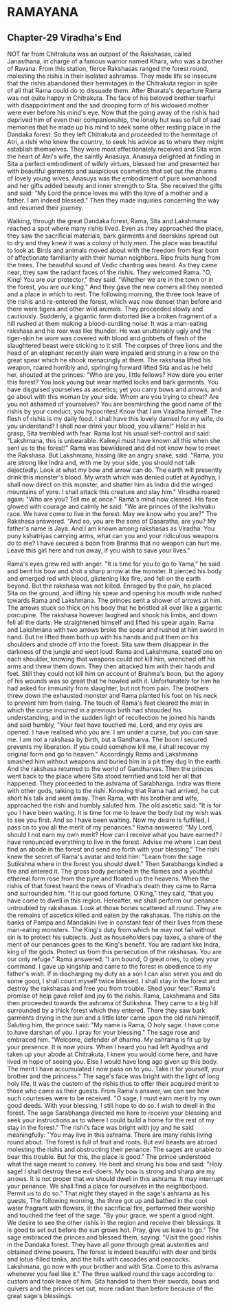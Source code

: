 # RAMAYANA
## Chapter-29 Viradha's End

NOT far from Chitrakuta was an outpost of the Rakshasas, called Janasthana, in charge of a famous warrior named Khara, who was a brother of Ravana. From this station, fierce Rakshasas ranged the forest round, molesting the rishis in their isolated ashramas. They made life so insecure that the rishis abandoned their hermitages in the Chitrakuta region in spite of all that Rama could do to dissuade them. After Bharata's departure Rama was not quite happy in Chitrakuta. The face of his beloved brother tearful with disappointment and the sad drooping form of his widowed mother were ever before his mind's eye. Now that the going away of the rishis had deprived him of even their companionship, the lonely hut was so full of sad memories that he made up his mind to seek some other resting place in the Dandaka forest. So they left Chitrakuta and proceeded to the hermitage of Atri, a rishi who knew the country, to seek his advice as to where they might establish themselves. They were most affectionately received and Sita won the heart of Atri's wife, the saintly Anasuya. Anasuya delighted at finding in Sita a perfect embodiment of wifely virtues, blessed her and presented her with beautiful garments and auspicious cosmetics that set out the charms of lovely young wives. Anasuya was the embodiment of pure womanhood and her gifts added beauty and inner strength to Sita. She received the gifts and said: "My Lord the prince loves me with the love of a mother and a father. I am indeed blessed." Then they made inquiries concerning the way and resumed their journey.

Walking, through the great Dandaka forest, Rama, Sita and Lakshmana reached a spot where many rishis lived. Even as they approached the place, they saw the sacrificial materials, bark garments and deerskins spread out to dry and they knew it was a colony of holy men. The place was beautiful to look at. Birds and animals moved about with the freedom from fear born of affectionate familiarity with their human neighbors. Ripe fruits hung from the trees. The beautiful sound of Vedic chanting was heard. As they came near, they saw the radiant faces of the rishis. They welcomed Rama. "O, King! You are our protector," they said. "Whether we are in the town or in the forest, you are our king." And they gave the new comers all they needed and a place in which to rest. The following morning, the three took leave of the rishis and re-entered the forest, which was now denser than before and there were tigers and other wild animals. They proceeded slowly and cautiously. Suddenly, a gigantic form distorted like a broken fragment of a hill rushed at them making a blood-curdling noise. It was a man-eating rakshasa and his roar was like thunder. He was unutterably ugly and the tiger-skin he wore was covered with blood and gobbets of flesh of the slaughtered beast were sticking to it still. The corpses of three lions and the head of an elephant recently slain were impaled and strung in a row on the great spear which he shook menacingly at them. The rakshasa lifted his weapon, roared horribly and, springing forward lifted Sita and as he held her, shouted at the princes: "Who are you, little fellows? How dare you enter this forest? You look young but wear matted locks and bark garments. You have disguised yourselves as ascetics; yet you carry bows and arrows, and go about with this woman by your side. Whom are you trying to cheat? Are you not ashamed of yourselves? You are besmirching the good name of the rishis by your conduct, you hypocrites! Know that I am Viradha himself. The flesh of rishis is my daily food. I shall have this lovely damsel for my wife, do you understand? I shall now drink your blood, you villains!" Held in his grasp, Sita trembled with fear. Rama lost his usual self-control and said: "Lakshmana, this is unbearable. Kaikeyi must have known all this when she sent us to the forest!" Rama was bewildered and did not know how to meet the Rakshasa. But Lakshmana, hissing like an angry snake, said: "Rama, you are strong like Indra and, with me by your side, you should not talk dejectedly. Look at what my bow and arrow can do. The earth will presently drink this monster's blood. My wrath which was denied outlet at Ayodhya, I shall now direct on this monster, and shatter him as Indra did the winged mountains of yore. I shall attack this creature and slay him." Viradha roared again: "Who are you? Tell me at once." Rama's mind now cleared. His face glowed with courage and calmly he said: "We are princes of the Ikshvaku race. We have come to live in the forest. May we know who you are?" The Rakshasa answered. "And so, you are the sons of Dasaratha, are you? My father's name is Jaya. And I am known among rakshasas as Viradha. You puny kshatriyas carrying arms, what can you and your ridiculous weapons do to me? I have secured a boon from Brahma that no weapon can hurt me. Leave this girl here and run away, if you wish to save your lives."

Rama's eyes grew red with anger. "It is time for you to go to Yama," he said and bent his bow and shot a sharp arrow at the monster. It pierced his body and emerged red with blood, glistening like fire, and fell on the earth beyond. But the rakshasa was not killed. Enraged by the pain, he placed Sita on the ground, and lifting his spear and opening his mouth wide rushed towards Rama and Lakshmana. The princes sent a shower of arrows at him. The arrows stuck so thick on his body that he bristled all over like a gigantic porcupine. The rakshasa however laughed and shook his limbs, and down fell all the darts. He straightened himself and lifted his spear again. Rama and Lakshmana with two arrows broke the spear and rushed at him sword in hand. But he lifted them both up with his hands and put them on his shoulders and strode off into the forest. Sita saw them disappear in the darkness of the jungle and wept loud. Rama and Lakshmana, seated one on each shoulder, knowing that weapons could not kill him, wrenched off his arms and threw them down. They then attacked him with their hands and feet. Still they could not kill him on account of Brahma's boon, but the agony of his wounds was so great that he howled with it. Unfortunately for him he had asked for immunity from slaughter, but not from pain. The brothers threw down the exhausted monster and Rama planted his foot on his neck to prevent him from rising. The touch of Rama's feet cleared the mist in which the curse incurred in a previous birth had shrouded his understanding, and in the sudden light of recollection he joined his hands and said humbly, "Your feet have touched me, Lord, and my eyes are opened. I have realised who you are. I am under a curse, but you can save me. I am not a rakshasa by birth, but a Gandharva. The boon I secured prevents my liberation. If you could somehow kill me, I shall recover my original form and go to heaven." Accordingly Rama and Lakshmana smashed him without weapons and buried him in a pit they dug in the earth. And the rakshasa returned to the world of Gandharvas. Then the princes went back to the place where Sita stood terrified and told her all that happened. They proceeded to the ashrama of Sarabhanga. Indra was there with other gods, talking to the rishi. Knowing that Rama had arrived, he cut short his talk and went away. Then Rama, with his brother and wife, approached the rishi and humbly saluted him. The old ascetic said: "It is for you I have been waiting. It is time for me to leave the body but my wish was to see you first. And so I have been waiting. Now my desire is fulfilled, I pass on to you all the merit of my penances." Rama answered: "My Lord, should I not earn my own merit? How can I receive what you have earned? I have renounced everything to live in the forest. Advise me where I can best find an abode in the forest and send me forth with your blessing." The rishi knew the secret of Rama's avatar and told him: "Learn from the sage Sutikshna where in the forest you should dwell." Then Sarabhanga kindled a fire and entered it. The gross body perished in the flames and a youthful ethereal form rose from the pyre and floated up the heavens. When the rishis of that forest heard the news of Viradha's death they came to Rama and surrounded him. "It is our good fortune, O King," they said, "that you have come to dwell in this region. Hereafter, we shall perform our penance untroubled by rakshasas. Look at those bones scattered all round. They are the remains of ascetics killed and eaten by the rakshasas. The rishis on the banks of Pampa and Mandakini live in constant fear of their lives from these man-eating monsters. The King's duty from which he may not fail without sin is to protect his subjects. Just as householders pay taxes, a share of the merit of our penances goes to the King's benefit. You are radiant like Indra, king of the gods. Protect us from this persecution of the rakshasas. You are our only refuge." Rama answered: "I am bound, O great ones, to obey your command. I gave up kingship and came to the forest in obedience to my father's wish. If in discharging my duty as a son I can also serve you and do some good, I shall count myself twice blessed. I shall stay in the forest and destroy the rakshasas and free you from trouble. Shed your fear." Rama's promise of help gave relief and joy to the rishis. Rama, Lakshmana and Sita then proceeded towards the ashrama of Sutikshna. They came to a big hill surrounded by a thick forest which they entered. There they saw bark garments drying in the sun and a little later came upon the old rishi himself. Saluting him, the prince said: "My name is Rama, O holy sage. I have come to have darshan of you. I pray for your blessing." The sage rose and embraced him. "Welcome, defender of dharma. My ashrama is fit up by your presence. It is now yours. When I heard you had left Ayodhya and taken up your abode at Chitrakuta, I knew you would come here, and have lived in hope of seeing you. Else I would have long ago given up this body. The merit I have accumulated I now pass on to you. Take it for yourself, your brother and the princess." The sage's face was bright with the light of long holy life. It was the custom of the rishis thus to offer their acquired merit to those who came as their guests. From Rama's answer, we can see how such courtesies were to be received. "O sage, I must earn merit by my own good deeds. With your blessing, I still hope to do so. I wish to dwell in the forest. The sage Sarabhanga directed me here to receive your blessing and seek your instructions as to where I could build a home for the rest of my stay in the forest." The rishi's face was bright with joy and he said meaningfully: "You may live in this ashrama. There are many rishis living round about. The forest is full of fruit and roots. But evil beasts are abroad molesting the rishis and obstructing their penance. The sages are unable to bear this trouble. But for this, the place is good." The prince understood what the sage meant to convey. He bent and strung his bow and said: "Holy sage! I shall destroy these evil-doers. My bow is strong and sharp are my arrows. It is not proper that we should dwell in this ashrama. It may interrupt your penance. We shall find a place for ourselves in the neighborbood. Permit us to do so." That night they stayed in the sage's ashrama as his guests, The following morning, the three got up and bathed in the cool water fragrant with flowers, lit the sacrificial fire, performed their worship and touched the feet of the sage. "By your grace, we spent a good night. We desire to see the other rishis in the region and receive their blessings. It is good to set out before the sun grows hot. Pray, give us leave to go." The sage embraced the princes and blessed them, saying: "Visit the good rishis in the Dandaka forest. They have all gone through great austerities and obtained divine powers. The forest is indeed beautiful with deer and birds and lotus-filled tanks, and the hills with cascades and peacocks. Lakshmana, go now with your brother and with Sita. Come to this ashrama whenever you feel like it." The three walked round the sage according to custom and took leave of him. Sita handed to them their swords, bows and quivers and the princes set out, more radiant than before because of the great sage's blessings.